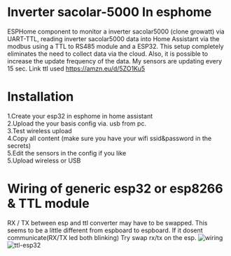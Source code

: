 # Inverter sacolar-5000 In esphome
ESPHome component to monitor a inverter sacolar5000 (clone growatt) via UART-TTL, reading inverter sacolar5000 data into Home Assistant via the modbus using a TTL to RS485 module and a ESP32. This setup completely eliminates the need to collect data via the cloud. Also, it is possible to increase the update frequency of the data. My sensors are updating every 15 sec.
Link ttl used  https://amzn.eu/d/5ZO1Ku5
# Installation
1.Create your esp32 in esphome in home assistant         
2.Upload the your basis config via. usb from pc.  
3.Test wireless upload  
4.Copy all content (make sure you have your wifi ssid&password in the secrets)  
5.Edit the sensors in the config if you like  
5.Upload wireless or USB  
# Wiring of generic esp32 or esp8266 & TTL module
RX / TX between esp and ttl converter may have to be swapped. This seems to be a little different from espboard to espboard. If it dosent communicate(RX/TX led both blinking) Try swap rx/tx on the esp.
![wiring](https://github.com/user-attachments/assets/d422b9d4-b6b2-4ec9-af89-3e231c52aab1)
![ttl-esp32](https://github.com/user-attachments/assets/2435bb75-6c80-41e5-b26e-0959e91eb0eb)

